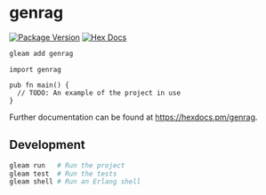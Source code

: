 # genrag

[![Package Version](https://img.shields.io/hexpm/v/genrag)](https://hex.pm/packages/genrag)
[![Hex Docs](https://img.shields.io/badge/hex-docs-ffaff3)](https://hexdocs.pm/genrag/)

```sh
gleam add genrag
```
```gleam
import genrag

pub fn main() {
  // TODO: An example of the project in use
}
```

Further documentation can be found at <https://hexdocs.pm/genrag>.

## Development

```sh
gleam run   # Run the project
gleam test  # Run the tests
gleam shell # Run an Erlang shell
```
